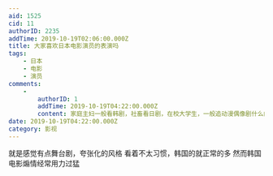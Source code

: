 ```yaml
---
aid: 1525
cid: 11
authorID: 2235
addTime: 2019-10-19T02:06:00.000Z
title: 大家喜欢日本电影演员的表演吗
tags:
    - 日本
    - 电影
    - 演员
comments:
    -
        authorID: 1
        addTime: 2019-10-19T04:22:00.000Z
        content: 家庭主妇一般看韩剧，社畜看日剧，在校大学生，一般追动漫偶像剧什么的……
date: 2019-10-19T04:22:00.000Z
category: 影视
---
```


就是感觉有点舞台剧，夸张化的风格 看着不太习惯，韩国的就正常的多 然而韩国电影煽情经常用力过猛
